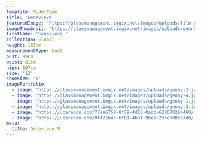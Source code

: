```yaml
---
template: ModelPage
title: 'Genevieve '
featuredImage: 'https://glassmanagement.imgix.net/images/uploads/film-global-banner.jpeg'
imageThumbnail: 'https://glassmanagement.imgix.net/images/uploads/genny-1.jpg'
firstName: 'Genevieve '
collection: Global
height: 163cm
measurementType: bust
bust: 99cm
waist: 81cm
hips: 107cm
size: '12'
shoeSize: '8'
imagePortfolio:
  - image: 'https://glassmanagement.imgix.net/images/uploads/genny-2.jpg'
  - image: 'https://glassmanagement.imgix.net/images/uploads/genny-4.jpg'
  - image: 'https://glassmanagement.imgix.net/images/uploads/genny-1.jpg'
  - image: 'https://glassmanagement.imgix.net/images/uploads/genny-3.jpg'
  - image: 'https://ucarecdn.com/77ea6758-8f79-4d20-8adb-62867026b460/'
  - image: 'https://ucarecdn.com/0f425b4c-6f81-4b9f-9be7-235cb0825fd0/'
meta:
  title: Genevieve M
---
```


